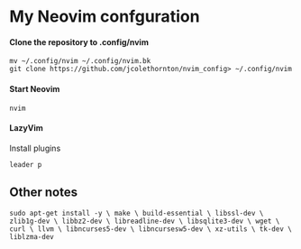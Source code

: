 # My Neovim confguration

#### Clone the repository to .config/nvim

```shell
mv ~/.config/nvim ~/.config/nvim.bk
git clone https://github.com/jcolethornton/nvim_config> ~/.config/nvim
```

#### Start Neovim

```shell
nvim
```

#### LazyVim
Install plugins
```shell
leader p
```
## Other notes
`
sudo apt-get install -y \
make \
build-essential \
libssl-dev \
zlib1g-dev \
libbz2-dev \
libreadline-dev \
libsqlite3-dev \
wget \
curl \
llvm \
libncurses5-dev \
libncursesw5-dev \
xz-utils \
tk-dev \
liblzma-dev
`
